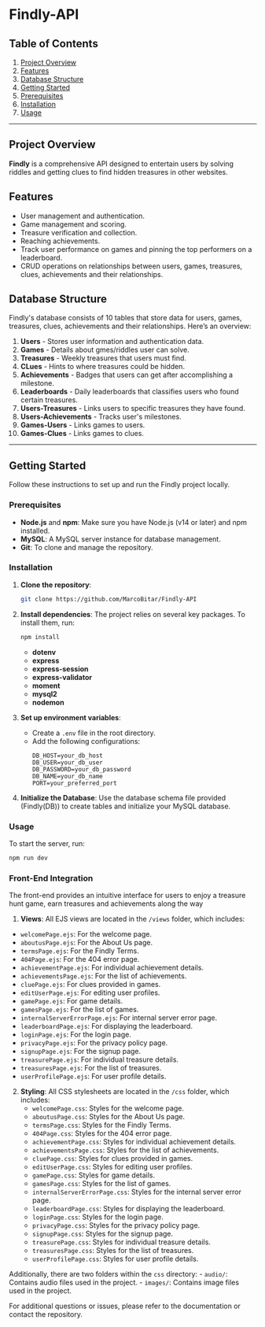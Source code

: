 # Findly-API

## Table of Contents
1. [Project Overview](#project-overview)
2. [Features](#features)
3. [Database Structure](#database-structure)
4. [Getting Started](#getting-started)
5. [Prerequisites](#prerequisites)
6. [Installation](#installation)
7. [Usage](#usage)

---

## Project Overview
**Findly** is a comprehensive API designed to entertain users by solving riddles and getting clues to find hidden treasures in other websites.

## Features
- User management and authentication.
- Game management and scoring.
- Treasure verification and collection.
- Reaching achievements.
- Track user performance on games and pinning the top performers on a leaderboard.
- CRUD operations on relationships between users, games, treasures, clues, achievements and their relationships.

## Database Structure
Findly's database consists of 10 tables that store data for users, games, treasures, clues, achievements and their relationships. Here’s an overview:

1. **Users** - Stores user information and authentication data.
2. **Games** - Details about gmes/riddles user can solve.
3. **Treasures** - Weekly treasures that users must find.
4. **CLues** - Hints to where treasures could be hidden.
5. **Achievements** - Badges that users can get after accomplishing a milestone.
6. **Leaderboards** - Daily leaderboards that classifies users who found certain treasures.
7. **Users-Treasures** - Links users to specific treasures they have found.
8. **Users-Achievements** - Tracks user's milestones.
9. **Games-Users** - Links games to users.
10. **Games-Clues** - Links games to clues.

---

## Getting Started
Follow these instructions to set up and run the Findly project locally.

### Prerequisites
- **Node.js** and **npm**: Make sure you have Node.js (v14 or later) and npm installed.
- **MySQL**: A MySQL server instance for database management.
- **Git**: To clone and manage the repository.

### Installation
1. **Clone the repository**:
    ```bash
    git clone https://github.com/MarcoBitar/Findly-API
    ```

2. **Install dependencies**:
    The project relies on several key packages. To install them, run:

    ```bash
    npm install
    ```
    - **dotenv**
    - **express**
    - **express-session**
    - **express-validator**
    - **moment**
    - **mysql2**
    - **nodemon**

3. **Set up environment variables**:
    - Create a `.env` file in the root directory.
    - Add the following configurations:
      ```plaintext
      DB_HOST=your_db_host
      DB_USER=your_db_user
      DB_PASSWORD=your_db_password
      DB_NAME=your_db_name
      PORT=your_preferred_port
      ```

4. **Initialize the Database**:
   Use the database schema file provided (Findly(DB)) to create tables and initialize your MySQL database.

### Usage
To start the server, run:
```bash
npm run dev
```

### Front-End Integration
The front-end provides an intuitive interface for users to enjoy a treasure hunt game, earn treasures and achievements along the way

1. **Views**:
All EJS views are located in the `/views` folder, which includes:
- `welcomePage.ejs`: For the welcome page.
- `aboutusPage.ejs`: For the About Us page.
- `termsPage.ejs`: For the Findly Terms.
- `404Page.ejs`: For the 404 error page.
- `achievementPage.ejs`: For individual achievement details.
- `achievementsPage.ejs`: For the list of achievements.
- `cluePage.ejs`: For clues provided in games.
- `editUserPage.ejs`: For editing user profiles.
- `gamePage.ejs`: For game details.
- `gamesPage.ejs`: For the list of games.
- `internalServerErrorPage.ejs`: For internal server error page.
- `leaderboardPage.ejs`: For displaying the leaderboard.
- `loginPage.ejs`: For the login page.
- `privacyPage.ejs`: For the privacy policy page.
- `signupPage.ejs`: For the signup page.
- `treasurePage.ejs`: For individual treasure details.
- `treasuresPage.ejs`: For the list of treasures.
- `userProfilePage.ejs`: For user profile details.

2. **Styling**:
All CSS stylesheets are located in the `/css` folder, which includes:
    - `welcomePage.css`: Styles for the welcome page. 
    - `aboutusPage.css`: Styles for the About Us page.
    - `termsPage.css`: Styles for the Findly Terms. 
    - `404Page.css`: Styles for the 404 error page.
    - `achievementPage.css`: Styles for individual achievement details.
    - `achievementsPage.css`: Styles for the list of achievements. 
    - `cluePage.css`: Styles for clues provided in games. 
    - `editUserPage.css`: Styles for editing user profiles. 
    - `gamePage.css`: Styles for game details. 
    - `gamesPage.css`: Styles for the list of games. 
    - `internalServerErrorPage.css`: Styles for the internal server error page. 
    - `leaderboardPage.css`: Styles for displaying the leaderboard. 
    - `loginPage.css`: Styles for the login page. 
    - `privacyPage.css`: Styles for the privacy policy page. 
    - `signupPage.css`: Styles for the signup page.
    - `treasurePage.css`: Styles for individual treasure details. 
    - `treasuresPage.css`: Styles for the list of treasures. 
    - `userProfilePage.css`: Styles for user profile details. 
    
Additionally, there are two folders within the `css` directory: 
    - `audio/`: Contains audio files used in the project.
    - `images/`: Contains image files used in the project.

For additional questions or issues, please refer to the documentation or contact the repository.
